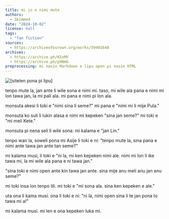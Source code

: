 ```yaml
---
title: mi jo e nimi mute
authors:
  - Skimmed
date: "2024-10-02"
license: null
tags:
  - "fan fiction"
sources:
  - https://archiveofourown.org/works/59401648
archives:
  - https://archive.ph/KSxMV
  - https://archive.ph/p9NmG
preprocessing: mi nasin Markdown e lipu open pi nasin HTML
---
```


![[sitelen pona pi lipu]](https://images-wixmp-ed30a86b8c4ca887773594c2.wixmp.com/f/ba803b4e-2186-4423-9412-0e2d17086844/dia6ipw-32246ec8-6d99-4154-8ba9-ded0ec62568e.jpg?token=eyJ0eXAiOiJKV1QiLCJhbGciOiJIUzI1NiJ9.eyJzdWIiOiJ1cm46YXBwOjdlMGQxODg5ODIyNjQzNzNhNWYwZDQxNWVhMGQyNmUwIiwiaXNzIjoidXJuOmFwcDo3ZTBkMTg4OTgyMjY0MzczYTVmMGQ0MTVlYTBkMjZlMCIsIm9iaiI6W1t7InBhdGgiOiJcL2ZcL2JhODAzYjRlLTIxODYtNDQyMy05NDEyLTBlMmQxNzA4Njg0NFwvZGlhNmlwdy0zMjI0NmVjOC02ZDk5LTQxNTQtOGJhOS1kZWQwZWM2MjU2OGUuanBnIn1dXSwiYXVkIjpbInVybjpzZXJ2aWNlOmZpbGUuZG93bmxvYWQiXX0.HxmtiV0SNgBdY5L4wCtQvjJBBYWyHpvbipHkVdYx14M)

tenpo mute la, jan ante li wile sona e nimi mi. taso, mi wile ala pana e nimi mi lon tawa jan, la mi pali ala. mi pana e nimi pi lon ala.

monsuta akesi li toki e "nimi sina li seme?" mi pana e "nimi mi li mije Pula."

monsuta ko suli li lukin alasa e nimi mi kepeken "sina jan seme?" mi toki e "mi meli Kete."

monsuta pi nena seli li wile sona: mi kalama e "jan Lin."

tenpo wan la, soweli pona mi Asije li toki e ni: "tenpo mute la, sina pana e nimi ante tawa jan ante tan seme?"

mi kalama musi, li toki e "ni la, mi ken kepeken nimi ale. nimi mi lon li ike tawa mi, la mi wile ala pana e ni tawa jan."

"sina toki e nimi open ante kin tawa jan ante. sina mije anu meli anu jan anu seme?"

mi toki insa lon tenpo lili. mi toki e "mi sona ala. sina ken kepeken e ale."

uta ona li kama musi. ona li toki e ni: "ni la, nimi open sina li te jan pona to tawa mi a!"

mi kalama musi. mi len e ona kepeken luka mi.
